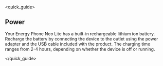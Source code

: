 <quick_guide>
## Power

Your Energy Phone Neo Lite has a built-in rechargeable lithium ion battery. Recharge the battery by connecting the device to the outlet using the power adapter and the USB cable included with the product. The charging time ranges from 2-4 hours, depending on whether the device is off or running.

</quick_guide>

